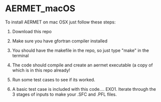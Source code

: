 # AERMET_macOS

To install AERMET on mac OSX just follow these steps:

1) Download this repo

2) Make sure you have gfortran compiler installed

3) You should have the makefile in the repo, so just type "make" in the terminal

4) The code should compile and create an aermet executable (a copy of which is in this repo already!

5) Run some test cases to see if its worked.

6) A basic test case is included with this code.... EXO1. Iterate through the 3 stages of inputs to make your .SFC and .PFL files.
